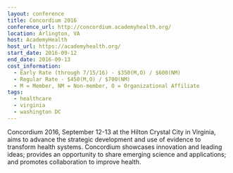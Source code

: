 ```yaml
---
layout: conference
title: Concordium 2016
conference_url: http://concordium.academyhealth.org/
location: Arlington, VA
host: AcademyHealth
host_url: https://academyhealth.org/
start_date: 2016-09-12
end_date: 2016-09-13
cost_information:
  - Early Rate (through 7/15/16) - $350(M,O) / $600(NM)
  - Regular Rate - $450(M,O) / $700(NM)
  - M = Member, NM = Non-member, O = Organizational Affiliate
tags:
  - healthcare
  - virginia
  - washington DC
---
```


Concordium 2016, September 12-13 at the Hilton Crystal City in Virginia, aims to advance the strategic development and use of evidence to transform health systems. Concordium showcases innovation and leading ideas; provides an opportunity to share emerging science and applications; and promotes collaboration to improve health.
